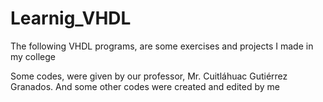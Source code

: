 # Learnig_VHDL
The following VHDL programs, are some exercises and projects I made in my college

Some codes, were given by our professor, Mr. Cuitláhuac Gutiérrez Granados. 
And some other codes were created and edited by me
